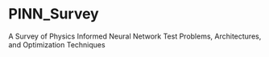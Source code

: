 # PINN_Survey
A Survey of Physics Informed Neural Network Test Problems, Architectures, and Optimization Techniques
